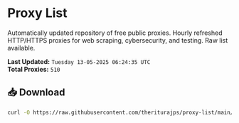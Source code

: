 # Proxy List

Automatically updated repository of free public proxies. Hourly refreshed HTTP/HTTPS proxies for web scraping, cybersecurity, and testing. Raw list available.

**Last Updated:** `Tuesday 13-05-2025 06:24:35 UTC`  
**Total Proxies:** `510`

## 📥 Download
```bash
curl -O https://raw.githubusercontent.com/theriturajps/proxy-list/main/proxies.txt
